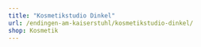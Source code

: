 ```yaml
---
title: "Kosmetikstudio Dinkel"
url: /endingen-am-kaiserstuhl/kosmetikstudio-dinkel/
shop: Kosmetik
---
```

